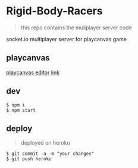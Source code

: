 # Rigid-Body-Racers

 > this repo contains the muliplayer server code

 socket.io multiplayer server for playcanvas game
 
 ## playcanvas
 
 [playcanvas editor link](https://playcanvas.com/project/529104/overview/webres)

 ## dev

 ```
$ npm i
$ npm start
 ```

 ## deploy

 >deployed on heroku

 ```
$ git commit -a -m "your changes"
$ git push heroku
 ```
